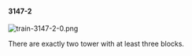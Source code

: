 #### 3147-2
![train-3147-2-0.png](https://github.com/lil-lab/nlvr/raw/master/nlvr/train/images/9/train-3147-2-0.png "train-3147-2-0.png")

There are exactly two tower with at least three blocks.